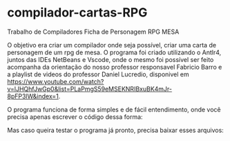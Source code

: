 # compilador-cartas-RPG

Trabalho de Compiladores Ficha de Personagem RPG MESA
	
O objetivo era criar um compilador onde seja possível, criar uma carta de personagem de um rpg de mesa.
O programa foi criado utilizando o Antlr4, juntos das IDEs NetBeans e Vscode, onde o mesmo foi possível ser feito acompanha da orientação do nosso professor responsavel Fabricio Barro e a playlist de videos do professor Daniel Lucredio, disponivel em https://www.youtube.com/watch?v=lJHQhfJwGp0&list=PLaPmgS59eMSEKNRIBxuBK4mJr-8pFP3lW&index=1.

O programa funciona de forma simples e de fácil entendimento, onde você precisa apenas escrever o código dessa forma:


Mas caso queira testar o programa já pronto, precisa baixar esses arquivos: 
